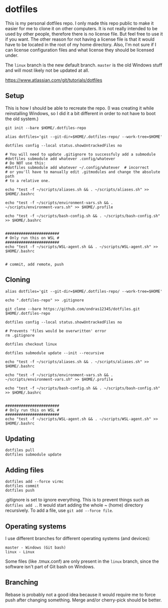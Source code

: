 # dotfiles
This is my personal dotfiles repo. I only made this repo public to make it
easier for me to clone it on other computers. It is not really intended to be
used by other people, therefore there is no license file. But feel free to use
it if you want. The other reason for not having a license file is that it
would have to be located in the root of my home directory. Also, I'm not sure
if I can license configuration files and what license they should be licensed
under.

The `linux` branch is the new default branch. `master` is the old Windows
stuff and will most likely not be updated at all.

https://www.atlassian.com/git/tutorials/dotfiles


## Setup
This is how I should be able to recreate the repo. (I was creating it while
reinstalling Windows, so I did it a bit different in order to not have to
boot the old system.)

```
git init --bare $HOME/.dotfiles-repo

alias dotfiles='git --git-dir=$HOME/.dotfiles-repo/ --work-tree=$HOME'

dotfiles config --local status.showUntrackedFiles no

# You will need to update .gitignore to successfuly add a submodule
#dotfiles submodule add whatever .config/whatever
# Do NOT use this:
#dotfiles submodule add whatever ~/.config/whatever  # incorrect
# or you'll have to manually edit .gitmodules and change the absolute path
# to a relative one.

echo "test -f ~/scripts/aliases.sh && . ~/scripts/aliases.sh" >> $HOME/.bashrc

echo "test -f ~/scripts/environment-vars.sh && .  ~/scripts/environment-vars.sh" >> $HOME/.profile

echo "test -f ~/scripts/bash-config.sh && . ~/scripts/bash-config.sh" >> $HOME/.bashrc


########################
# Only run this on WSL #
########################
echo "test -f ~/scripts/WSL-agent.sh && . ~/scripts/WSL-agent.sh" >> $HOME/.bashrc


# commit, add remote, push
```


## Cloning
```
alias dotfiles='git --git-dir=$HOME/.dotfiles-repo/ --work-tree=$HOME'

echo ".dotfiles-repo" >> .gitignore

git clone --bare https://github.com/ondras12345/dotfiles.git $HOME/.dotfiles-repo

dotfiles config --local status.showUntrackedFiles no

# Prevents 'files would be overwritten' error
rm .gitignore

dotfiles checkout linux

dotfiles submodule update --init --recursive

echo "test -f ~/scripts/aliases.sh && . ~/scripts/aliases.sh" >> $HOME/.bashrc

echo "test -f ~/scripts/environment-vars.sh && .  ~/scripts/environment-vars.sh" >> $HOME/.profile

echo "test -f ~/scripts/bash-config.sh && . ~/scripts/bash-config.sh" >> $HOME/.bashrc


########################
# Only run this on WSL #
########################
echo "test -f ~/scripts/WSL-agent.sh && . ~/scripts/WSL-agent.sh" >> $HOME/.bashrc
```


## Updating
```
dotfiles pull
dotfiles submodule update
```


## Adding files
```
dotfiles add --force virmc
dotfiles commit
dotfiles push
```
.gitignore is set to ignore everything. This is to prevent things such as
`dotfiles add .`. It would start adding the whole ~ (home) directory
recursively. To add a file, use `git add --force file`.

## Operating systems
I use different branches for different operating systems (and devices):
```
master - Windows (Git bash)
linux - Linux
```
Some files (like .tmux.conf) are only present in the `linux` branch, since the
software isn't part of Git bash on Windows.


## Branching
Rebase is probably not a good idea because it would require me to force push
after changing something. Merge and/or cherry-pick should be better.
